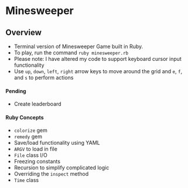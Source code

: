 # Minesweeper

## Overview

- Terminal version of Minesweeper Game built in Ruby.
- To play, run the command `ruby minesweeper.rb`
- Please note: I have altered my code to support keyboard cursor input functionality
- Use `up`, `down`, `left`, `right` arrow keys to move around the grid and `e`, `f`, and `s` to perform actions

#### Pending
- Create leaderboard

#### Ruby Concepts
- `colorize` gem
- `remedy` gem
- Save/load functionality using YAML
- `ARGV` to load in file
- `File` class I/O
- Freezing constants
- Recursion to simplify complicated logic
- Overriding the `inspect` method
- `Time` class
